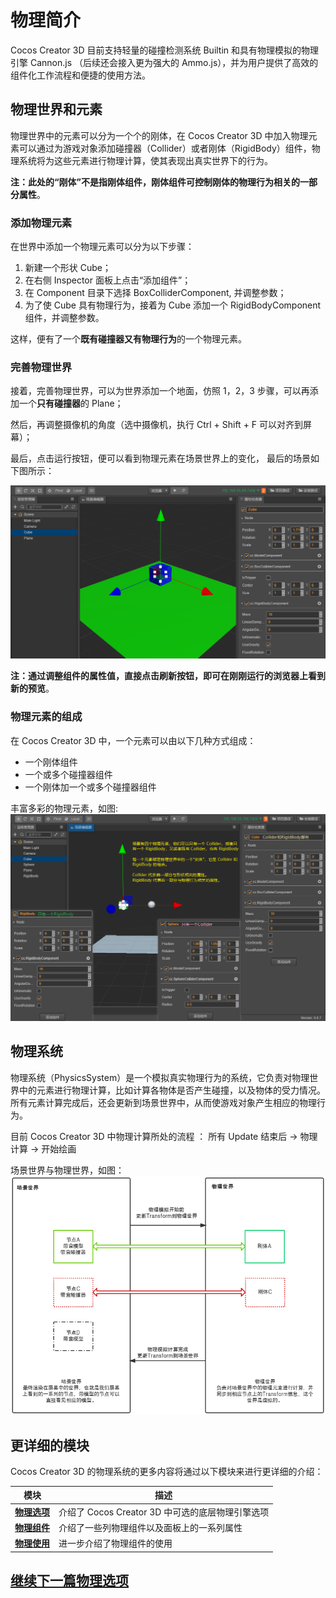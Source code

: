 # 物理简介

Cocos Creator 3D 目前支持轻量的碰撞检测系统 Builtin 和具有物理模拟的物理引擎 Cannon.js （后续还会接入更为强大的 Ammo.js），并为用户提供了高效的组件化工作流程和便捷的使用方法。

## 物理世界和元素

物理世界中的元素可以分为一个个的刚体，在 Cocos Creator 3D 中加入物理元素可以通过为游戏对象添加碰撞器（Collider）或者刚体（RigidBody）组件，物理系统将为这些元素进行物理计算，使其表现出真实世界下的行为。

**注：此处的“刚体”不是指刚体组件，刚体组件可控制刚体的物理行为相关的一部分属性**。

### 添加物理元素

在世界中添加一个物理元素可以分为以下步骤：

1. 新建一个形状 Cube；
2. 在右侧 Inspector 面板上点击“添加组件”；
3. 在 Component 目录下选择 BoxColliderComponent, 并调整参数；
3. 为了使 Cube 具有物理行为，接着为 Cube 添加一个 RigidBodyComponent 组件，并调整参数。

这样，便有了一个**既有碰撞器又有物理行为**的一个物理元素。

### 完善物理世界

接着，完善物理世界，可以为世界添加一个地面，仿照 1，2，3 步骤，可以再添加一个**只有碰撞器**的 Plane；

然后，再调整摄像机的角度（选中摄像机，执行 Ctrl + Shift + F 可以对齐到屏幕）；

最后，点击运行按钮，便可以看到物理元素在场景世界上的变化， 最后的场景如下图所示：

![物理世界](img/CreatePhysicsWorld.png)

**注：通过调整组件的属性值，直接点击刷新按钮，即可在刚刚运行的浏览器上看到新的预览**。

### 物理元素的组成

在 Cocos Creator 3D 中，一个元素可以由以下几种方式组成：

- 一个刚体组件
- 一个或多个碰撞器组件
- 一个刚体加一个或多个碰撞器组件

丰富多彩的物理元素，如图:
![丰富多彩的物理元素](img/PhysicWorldSmall.png)

## 物理系统

物理系统（PhysicsSystem）是一个模拟真实物理行为的系统，它负责对物理世界中的元素进行物理计算，比如计算各物体是否产生碰撞，以及物体的受力情况。所有元素计算完成后，还会更新到场景世界中，从而使游戏对象产生相应的物理行为。

目前 Cocos Creator 3D 中物理计算所处的流程 ：  所有 Update 结束后 → 物理计算 → 开始绘画

场景世界与物理世界，如图：
![场景世界与物理世界](img/SceneAndPhysics.png)

## 更详细的模块

Cocos Creator 3D 的物理系统的更多内容将通过以下模块来进行更详细的介绍：

模块 | 描述
---|---
[**物理选项**](physics-item.md) | 介绍了 Cocos Creator 3D 中可选的底层物理引擎选项
[**物理组件**](physics-component.md) | 介绍了一些列物理组件以及面板上的一系列属性
[**物理使用**](physics-use.md) | 进一步介绍了物理组件的使用

## [**继续下一篇**物理选项](physics-item.md)
